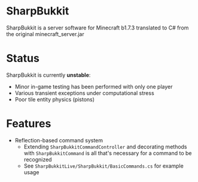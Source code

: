 # SharpBukkit

SharpBukkit is a server software for Minecraft b1.7.3 translated to C# from the original minecraft_server.jar

# Status

SharpBukkit is currently **unstable**:

* Minor in-game testing has been performed with only one player
* Various transient exceptions under computational stress
* Poor tile entity physics (pistons)

# Features
* Reflection-based command system
    * Extending `SharpBukkitCommandController` and decorating methods with `SharpBukkitCommand` is all that's necessary for a command to be recognized
    * See `SharpBukkitLive/SharpBukkit/BasicCommands.cs` for example usage